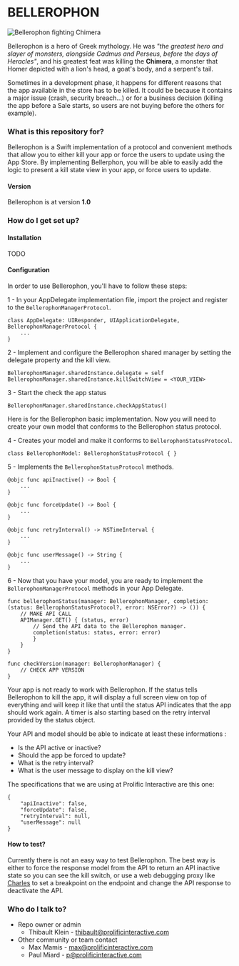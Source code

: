 # BELLEROPHON #

![Bellerophon fighting Chimera](http://www1.artflakes.com/artwork/products/246494/poster/246494.jpg)

Bellerophon is a hero of Greek mythology. He was *"the greatest hero and slayer of monsters, alongside Cadmus and Perseus, before the days of Heracles"*, and his greatest feat was killing the **Chimera**, a monster that Homer depicted with a lion's head, a goat's body, and a serpent's tail.

Sometimes in a development phase, it happens for different reasons that the app available in the store has to be killed. It could be because it contains a major issue (crash, security breach...) or for a business decision (killing the app before a Sale starts, so users are not buying before the others for example).

### What is this repository for? ###

Bellerophon is a Swift implementation of a protocol and convenient methods that allow you to either kill your app or force the users to update using the App Store. By implementing Bellerphon, you will be able to easily add the logic to present a kill state view in your app, or force users to update.

#### Version ####
Bellerophon is at version **1.0**


### How do I get set up? ###

#### Installation ####

TODO

#### Configuration ####

In order to use Bellerophon, you'll have to follow these steps:

1 - In your AppDelegate implementation file, import the project and register to the `BellerophonManagerProtocol`.

```
class AppDelegate: UIResponder, UIApplicationDelegate, BellerophonManagerProtocol {
	...
}
```

2 - Implement and configure the Bellerophon shared manager by setting the delegate property and the kill view.

```
BellerophonManager.sharedInstance.delegate = self
BellerophonManager.sharedInstance.killSwitchView = <YOUR_VIEW>
```

3 - Start the check the app status

```
BellerophonManager.sharedInstance.checkAppStatus()
```

Here is for the Bellerophon basic implementation. Now you will need to create your own model that conforms to the Bellerophon status protocol.

4 - Creates your model and make it conforms to `BellerophonStatusProtocol`.

```
class BellerophonModel: BellerophonStatusProtocol { }
```

5 - Implements the `BellerophonStatusProtocol` methods.

```
@objc func apiInactive() -> Bool {
	...
}

@objc func forceUpdate() -> Bool {
	...
}

@objc func retryInterval() -> NSTimeInterval {
	...
}

@objc func userMessage() -> String {
	...
}
```

6 - Now that you have your model, you are ready to implement the `BellerophonManagerProtocol` methods in your App Delegate.

```
func bellerophonStatus(manager: BellerophonManager, completion: (status: BellerophonStatusProtocol?, error: NSError?) -> ()) {
	// MAKE API CALL
	APIManager.GET() { (status, error)
		// Send the API data to the Bellerophon manager.
		completion(status: status, error: error)
		}
	}
}

func checkVersion(manager: BellerophonManager) {
	// CHECK APP VERSION
}
```

Your app is not ready to work with Bellerophon. If the status tells Bellerophon to kill the app, it will display a full screen view on top of everything and will keep it like that until the status API indicates that the app should work again. A timer is also starting based on the retry interval provided by the status object.

Your API and model should be able to indicate at least these informations :

* Is the API active or inactive?
* Should the app be forced to update?
* What is the retry interval?
* What is the user message to display on the kill view?

The specifications that we are using at Prolific Interactive are this one:

```
{
    "apiInactive": false,
    "forceUpdate": false,
    "retryInterval": null,
    "userMessage": null
}
```


#### How to test? ####

Currently there is not an easy way to test Bellerophon. The best way is either to force the response model from the API to return an API inactive state so you can see the kill switch, or use a web debugging proxy like [Charles](http://www.charlesproxy.com) to set a breakpoint on the endpoint and change the API response to deactivate the API.

### Who do I talk to? ###

* Repo owner or admin
	* Thibault Klein - thibault@prolificinteractive.com
* Other community or team contact
	* Max Mamis - max@prolificinteractive.com
	* Paul Miard - p@prolificinteractive.com 